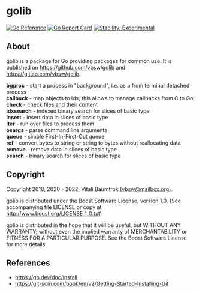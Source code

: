 # golib

[![Go Reference](https://pkg.go.dev/badge/github.com/vbsw/golib.svg)](https://pkg.go.dev/github.com/vbsw/golib) [![Go Report Card](https://goreportcard.com/badge/github.com/vbsw/golib)](https://goreportcard.com/report/github.com/vbsw/golib) [![Stability: Experimental](https://masterminds.github.io/stability/experimental.svg)](https://masterminds.github.io/stability/experimental.html)

## About
golib is a package for Go providing packages for common use. It is published on <https://github.com/vbsw/golib> and <https://gitlab.com/vbsw/golib>.

**bgproc** - start a process in "background", i.e. as a from terminal detached process  
**callback** - map objects to ids; this allows to manage callbacks from C to Go  
**check** - check files and their content  
**idxsearch** - indexed binary search for slices of basic type  
**insert** - insert data in slices of basic type  
**iter** - run over files to process them  
**osargs** - parse command line arguments  
**queue** - simple First-In-First-Out queue  
**ref** - convert bytes to string or string to bytes without reallocating data  
**remove** - remove data in slices of basic type  
**search** - binary search for slices of basic type  

## Copyright
Copyright 2018, 2020 - 2022, Vitali Baumtrok (vbsw@mailbox.org).

golib is distributed under the Boost Software License, version 1.0. (See accompanying file LICENSE or copy at http://www.boost.org/LICENSE_1_0.txt)

golib is distributed in the hope that it will be useful, but WITHOUT ANY WARRANTY; without even the implied warranty of MERCHANTABILITY or FITNESS FOR A PARTICULAR PURPOSE. See the Boost Software License for more details.

## References
- https://go.dev/doc/install
- https://git-scm.com/book/en/v2/Getting-Started-Installing-Git
